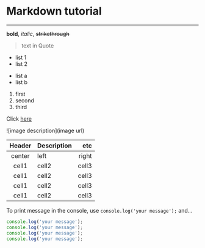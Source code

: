 # Markdown tutorial
___

<!-- Font -->
**bold**,  *italic*, ~~strikethrough~~

<!-- Quote -->
> text in Quote

<!-- List -->
* list 1
* list 2

- list a
- list b

<!-- Numbered list -->
1. first
2. second
3. third

<!-- Link -->
Click [here](https://github.com/dmlee89/phpTutorials.git)

<!-- image -->
![image description](image url)


<!-- Table -->
|Header|Description|etc|
|:--:|:--|--:|
|center|left|right|
|cell1|cell2|cell3|
|cell1|cell2|cell3|
|cell1|cell2|cell3|
|cell1|cell2|cell3|

<!-- Code -->
To print message in the console, use `console.log('your message');` and...

```js
console.log('your message');
console.log('your message');
console.log('your message');
console.log('your message');

```
